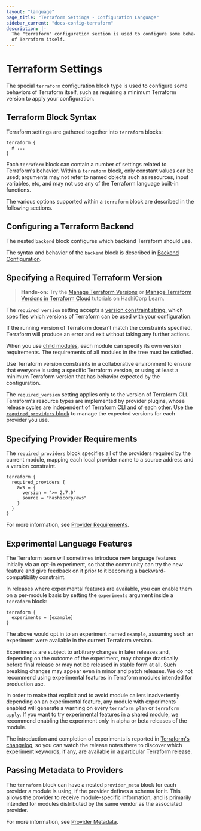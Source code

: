 ```yaml
---
layout: "language"
page_title: "Terraform Settings - Configuration Language"
sidebar_current: "docs-config-terraform"
description: |-
  The "terraform" configuration section is used to configure some behaviors
  of Terraform itself.
---
```


# Terraform Settings

The special `terraform` configuration block type is used to configure some
behaviors of Terraform itself, such as requiring a minimum Terraform version to
apply your configuration.

## Terraform Block Syntax

Terraform settings are gathered together into `terraform` blocks:

```hcl
terraform {
  # ...
}
```

Each `terraform` block can contain a number of settings related to Terraform's
behavior. Within a `terraform` block, only constant values can be used;
arguments may not refer to named objects such as resources, input variables,
etc, and may not use any of the Terraform language built-in functions.

The various options supported within a `terraform` block are described in the
following sections.

## Configuring a Terraform Backend

The nested `backend` block configures which backend Terraform should use.

The syntax and behavior of the `backend` block is described in [Backend
Configuration](/docs/language/settings/backends/configuration.html).

## Specifying a Required Terraform Version

> **Hands-on:** Try the [Manage Terraform Versions](https://learn.hashicorp.com/tutorials/terraform/versions?in=terraform/configuration-language)  or [Manage Terraform Versions in Terraform Cloud](https://learn.hashicorp.com/tutorials/terraform/cloud-versions?in=terraform/cloud) tutorials on HashiCorp Learn.

The `required_version` setting accepts a [version constraint
string,](/docs/language/expressions/version-constraints.html) which specifies which versions of Terraform
can be used with your configuration.

If the running version of Terraform doesn't match the constraints specified,
Terraform will produce an error and exit without taking any further actions.

When you use [child modules](/docs/language/modules/index.html), each module can specify its own
version requirements. The requirements of all modules in the tree must be
satisfied.

Use Terraform version constraints in a collaborative environment to
ensure that everyone is using a specific Terraform version, or using at least
a minimum Terraform version that has behavior expected by the configuration.

The `required_version` setting applies only to the version of Terraform CLI.
Terraform's resource types are implemented by provider plugins,
whose release cycles are independent of Terraform CLI and of each other.
Use [the `required_providers` block](/docs/language/providers/requirements.html) to manage
the expected versions for each provider you use.

## Specifying Provider Requirements

[inpage-source]: #specifying-provider-requirements

The `required_providers` block specifies all of the providers required by the
current module, mapping each local provider name to a source address and a
version constraint.

```hcl
terraform {
  required_providers {
    aws = {
      version = ">= 2.7.0"
      source = "hashicorp/aws"
    }
  }
}
```

For more information, see [Provider Requirements](/docs/language/providers/requirements.html).

## Experimental Language Features

The Terraform team will sometimes introduce new language features initially via
an opt-in experiment, so that the community can try the new feature and give
feedback on it prior to it becoming a backward-compatibility constraint.

In releases where experimental features are available, you can enable them on
a per-module basis by setting the `experiments` argument inside a `terraform`
block:

```hcl
terraform {
  experiments = [example]
}
```

The above would opt in to an experiment named `example`, assuming such an
experiment were available in the current Terraform version.

Experiments are subject to arbitrary changes in later releases and, depending on
the outcome of the experiment, may change drastically before final release or
may not be released in stable form at all. Such breaking changes may appear
even in minor and patch releases. We do not recommend using experimental
features in Terraform modules intended for production use.

In order to make that explicit and to avoid module callers inadvertently
depending on an experimental feature, any module with experiments enabled will
generate a warning on every `terraform plan` or `terraform apply`. If you
want to try experimental features in a shared module, we recommend enabling the
experiment only in alpha or beta releases of the module.

The introduction and completion of experiments is reported in
[Terraform's changelog](https://github.com/hashicorp/terraform/blob/main/CHANGELOG.md),
so you can watch the release notes there to discover which experiment keywords,
if any, are available in a particular Terraform release.

## Passing Metadata to Providers

The `terraform` block can have a nested `provider_meta` block for each
provider a module is using, if the provider defines a schema for it. This
allows the provider to receive module-specific information, and is primarily
intended for modules distributed by the same vendor as the associated provider.

For more information, see [Provider Metadata](/docs/internals/provider-meta.html).
